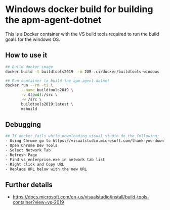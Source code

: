 # Windows docker build for building the apm-agent-dotnet

This is a Docker container with the VS build tools required to run the
build goals for the windows OS.

## How to use it

```bash
## Build docker image
docker build -t buildtools2019  -m 2GB .ci/docker/buildtools-windows

## Run container to build the apm-agent-dotnet
docker run --rm -ti \
       --name buildtools2019 \
       -v $(pwd):/src \
       -w /src \
       buildtools2019:latest \
       msbuild
```

## Debugging

```bash
## If docker fails while downloading visual studio do the following:
- Using Chrome go to https://visualstudio.microsoft.com/thank-you-downloading-visual-studio/?sku=enterprise&rel=16&utm_medium=microsoft&utm_source=docs.microsoft.com&utm_campaign=network+install&utm_content=download+vs2019
- Open Chrome Dev Tools
- Select Network Tab
- Refresh Page
- Find vs_enterprise.exe in network tab list
- Right click and Copy URL
- Replace URL below with the new URL
```

## Further details

- <https://docs.microsoft.com/en-us/visualstudio/install/build-tools-container?view=vs-2019>

